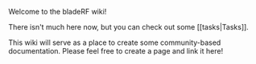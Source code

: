 Welcome to the bladeRF wiki!

There isn't much here now, but you can check out some [[tasks|Tasks]].

This wiki will serve as a place to create some community-based documentation. Please feel free to create a page and link it here!